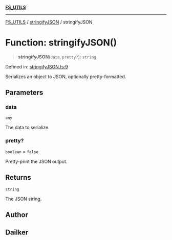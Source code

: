 [**FS_UTILS**](../../README.md)

***

[FS_UTILS](../../README.md) / [stringifyJSON](../README.md) / stringifyJSON

# Function: stringifyJSON()

> **stringifyJSON**(`data`, `pretty?`): `string`

Defined in: [stringifyJSON.ts:9](https://github.com/dailker/everyutil-js/blob/b3e269da55b7d96c15eb37e98c5c4f6b94f05f6f/src/fs/stringifyJSON.ts#L9)

Serializes an object to JSON, optionally pretty-formatted.

## Parameters

### data

`any`

The data to serialize.

### pretty?

`boolean` = `false`

Pretty-print the JSON output.

## Returns

`string`

The JSON string.

## Author

## Dailker
